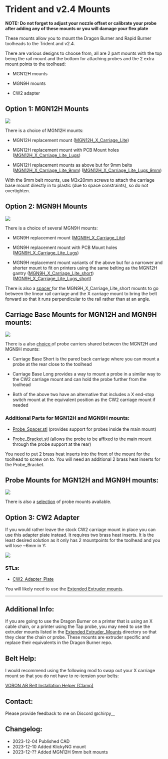 # Trident and v2.4 Mounts

**NOTE: Do not forget to adjust your nozzle offset or calibrate your probe after adding any of these mounts or you will damage your flex plate**

These mounts allow you to mount the Dragon Burner and Rapid Burner toolheads to the Trident and v2.4.

There are various designs to choose from, all are 2 part mounts with the top being the rail mount and the bottom for attaching probes and the 2 extra mount points to the toolhead:

- MGN12H mounts

- MGN9H mounts

- CW2 adapter

## Option 1: MGN12H Mounts

![](../../images/1_2_MGN12H.png)

There is a choice of MGN12H mounts:

- MGN12H replacement mount ([MGN12H_X_Carriage_Lite](STLs/MGN12H/MGN12H_X_Carriage_Lite.stl))

- MGN12H replacement mount with PCB Mount holes ([MGN12H_X_Carriage_Lite_Lugs](STLs/MGN12H/MGN12H_X_Carriage_Lite_Lugs.stl))

- MGN12H replacement mounts as above but for 9mm belts ([MGN12H_X_Carriage_Lite_9mm](STLs/MGN12H/MGN12H_X_Carriage_Lite_9mm.stl)) ([MGN12H_X_Carriage_Lite_Lugs_9mm](STLs/MGN12H/MGN12H_X_Carriage_Lite_Lugs_9mm.stl))

With the 9mm belt mounts, use M3x20mm screws to attach the carriage base mount directly in to plastic (due to space constraints), so do not overtighten.

## Option 2: MGN9H Mounts

![](../../images/1_2_MGN9H.png)

There is a choice of several MGN9H mounts:

- MGN9H replacement mount ([MGN9H_X_Carriage_Lite](STLs/MGN9H/MGN9H_X_Carriage_Lite.stl))

- MGN9H replacement mount with PCB Mount holes ([MGN9H_X_Carriage_Lite_Lugs](STLs/MGN9H/MGN9H_X_Carriage_Lite_Lugs.stl))

- MGN9H replacement mount variants of the above but for a narrower and shorter mount to fit on printers using the same belting as the MGN12H gantry ([MGN9H_X_Carriage_Lite_short](STLs/MGN9H/MGN9H_X_Carriage_Lite_short.stl)) ([MGN9H_X_Carriage_Lite_Lugs_short](STLs/MGN9H/MGN9H_X_Carriage_Lite_Lugs_short.stl)) 

There is also a [spacer ](STLs/MGN9H/MGN9H_X_Carriage_Spacer_short.stl)for the MGN9H_X_Carriage_Lite_short mounts to go between the linear rail carriage and the X carriage mount to bring the belt forward so that it runs perpendicular to the rail rather than at an angle.

## Carriage Base Mounts for MGN12H and MGN9H mounts:

![](../../images/carriages.png)

There is a also [choice ](STLs/Carriage_Bases/)of probe carriers shared between the MGN12H and MGN9H mounts:

- Carriage Base Short is the pared back carriage where you can mount a probe at the rear close to the toolhead

- Carriage Base Long provides a way to mount a probe in a similar way to the CW2 carriage mount and can hold the probe further from the toolhead

- Both of the above two have an alternative that includes a X end-stop switch mount at the equivalent position as the CW2 carriage mount if needed

### Additional Parts for MGN12H and MGN9H mounts:

- [Probe_Spacer.stl](STLs/MGN12H/Probe_Spacer.stl) (provides support for probes inside the main mount)

- [Probe_Bracket.stl](STLs/MGN12H/Probe_Bracket.stl) (allows the probe to be affixed to the main mount through the probe support at the rear)

You need to put 2 brass heat inserts into the front of the mount for the toolhead to screw on to. You will need an additional 2 brass heat inserts for the Probe_Bracket.

## Probe Mounts for MGN12H and MGN9H mounts:

![](../../images/probe.png)

There is also a [selection](STLs/Probe_Mounts/) of probe mounts available.

## Option 3: CW2 Adapter

If you would rather leave the stock CW2 carriage mount in place you can use this adapter plate instead. It requires two brass heat inserts. It is the least desired solution as it only has 2 mountpoints for the toolhead and you will lose ~6mm in Y:

![](../../images/cw2adapterplate.png)

### STLs:

- [CW2_Adapter_Plate](STLs/CW2_Adapter_Plate/CW2_Adapter_Plate.stl)

You will likely need to use the [Extended Extruder mounts](../../Extended_Extruder_Mounts).

---

## Additional Info:

If you are going to use the Dragon Burner on a printer that is using an X cable chain, or a printer using the Tap probe, you may need to use the extruder mounts listed in the [Extended Extruder_Mounts](../../Extended_Extruder_Mounts) directory so that they clear the chain or probe. These mounts are extruder specific and replace their equivalents in the Dragon Burner repo.

## Belt Help:

I would recommend using the following mod to swap out your X carriage mount so that you do not have to re-tension your belts:

[VORON AB Belt Installation Helper (Clamp)](https://www.printables.com/model/479348-voron-ab-belt-installation-helper-clamp)

## Contact:

Please provide feedback to me on Discord @chirpy__ 

## Changelog:

- 2023-12-04 Published CAD
- 2023-12-10 Added KlickyNG mount
- 2023-12-?? Added MGN12H 9mm belt mounts
